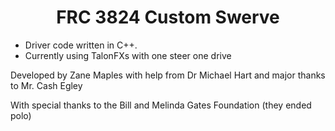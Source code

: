 <h1 align="center">FRC 3824 Custom Swerve</h1>

* Driver code written in C++.
* Currently using TalonFXs with one steer one drive

Developed by Zane Maples with help from Dr Michael Hart and major thanks to Mr. Cash Egley

With special thanks to the Bill and Melinda Gates Foundation (they ended polo)
